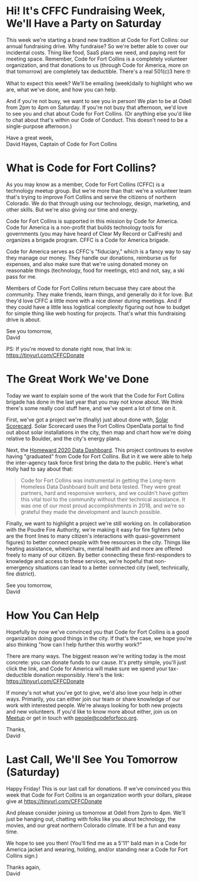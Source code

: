 # Hi! It's CFFC Fundraising Week, We'll Have a Party on Saturday

This week we're starting a brand new tradition at Code for Fort Collins: our annual fundraising drive. Why fundraise? So we're better able to cover our incidental costs. Thing like food, SaaS plans we need, and paying rent for meeting space. Remember, Code for Fort Collins is a completely volunteer organization, and that donations to us (through Code for America, more on that tomorrow) are completely tax deductible. There's a real 501(c)3 here 🤓

What to expect this week? We'll be emailing (week)daily to highlight who we are, what we've done, and how you can help. 

And if you're not busy, we want to see you in person! We plan to be at Odell from 2pm to 4pm on Saturday. If you're not busy that afternoon, we'd love to see you and chat about Code for Fort Collins. (Or anything else you'd like to chat about that's within our Code of Conduct. This doesn't need to be a single-purpose afternoon.)

Have a great week,<br>
David Hayes, Captain of Code for Fort Collins

# What is Code for Fort Collins?

As you may know as a member, Code for Fort Collins (CFFC) is a technology meetup group. But we're more than that: we're a volunteer team that's trying to improve Fort Collins and serve the citizens of northern Colorado. We do that through using our technology, design, marketing, and other skills. But we're also giving our time and energy.

Code for Fort Collins is supported in this mission by Code for America. Code for America is a non-profit that builds technology tools for governments (you may have heard of Clear My Record or CalFresh) and organizes a brigade program. CFFC is a Code for America brigade. 

Code for America serves as CFFC's "fiduciary," which is a fancy way to say they manage our money. They handle our donations, reimburse us for expenses, and also make sure that we're using donated money on reasonable things (technology, food for meetings, etc) and not, say, a ski pass for me.

Members of Code for Fort Collins return becuase they care about the community. They make friends, learn things, and generally do it for love. But they'd love CFFC a little more with a nice dinner during meetings. And if they could have a little less logistical complexity figuring out how to budget for simple thing like web hosting for projects. That's what this fundraising drive is about.

See you tomorrow,<br>
David

PS: If you're moved to donate right now, that link is: https://tinyurl.com/CFFCDonate

# The Great Work We've Done

Today we want to explain some of the work that the Code for Fort Collins brigade has done in the last year that you may not know about. We think there's some really cool stuff here, and we've spent a lot of time on it.

First, we've got a project we're (finally) just about done with, [Solar Scorecard](http://solar-scorecard.org/). Solar Scorecard uses the Fort Collins OpenData portal to find out about solar installations in the city, then map and chart how we're doing relative to Boulder, and the city's energy plans.

Next, the [Homeward 2020 Data Dashboard](http://www.homeward2020.org/population-dashboard/). This project continues to evolve having "graduated" from Code for Fort Collins. But in it we were able to help the inter-agency task force first bring the data to the public. Here's what Holly had to say about that:

> Code for Fort Collins was instrumental in getting the Long-term Homeless Data Dashboard built and beta tested. They were great partners, hard and responsive workers, and we couldn't have gotten this vital tool to the community without their technical assistance. It was one of our most proud accomplishments in 2018, and we’re so grateful they made the development and launch possible.

Finally, we want to highlight a project we're still working on. In collaboration with the Poudre Fire Authority, we're making it easy for fire fighters (who are the front lines to many citizen's interactions with quasi-government figures) to better connect people with free resources in the city. Things like heating assistance, wheelchairs, mental health aid and more are offered freely to many of our citizen. By better connecting these first-responders to knowledge and access to these services, we're hopeful that non-emergency situations can lead to a better connected city (well, technically, fire district).

See you tomorrow,<br>
David

# How You Can Help

Hopefully by now we've convinced you that Code for Fort Collins is a good organization doing good things in the city. If that's the case, we hope you're also thinking "how can I help further this worthy work?"

There are many ways. The biggest reason we're writing today is the most concrete: you can donate funds to our cause. It's pretty simple, you'll just click the link, and Code for America will make sure we spend your tax-deductible donation responsibly. Here's the link: https://tinyurl.com/CFFCDonate

If money's not what you've got to give, we'd also love your help in other ways. Primarily, you can either join our team or share knowledge of our work with interested people. We're always looking for both new projects and new volunteers. If you'd like to know more about either, join us on [Meetup](https://www.meetup.com/Code-for-Fort-Collins/) or get in touch with people@codeforfoco.org.

Thanks,<br>
David

# Last Call, We'll See You Tomorrow (Saturday)

Happy Friday! This is our last call for donations. If we've convinced you this week that Code for Fort Collins is an organization worth your dollars, please give at https://tinyurl.com/CFFCDonate

And please consider joining us tomorrow at Odell from 2pm to 4pm. We'll just be hanging out, chatting with folks like you about technology, the movies, and our great northern Colorado climate. It'll be a fun and easy time.

We hope to see you then! (You'll find me as a 5'11" bald man in a Code for America jacket and wearing, holding, and/or standing near a Code for Fort Collins sign.)

Thanks again,<br>
David
